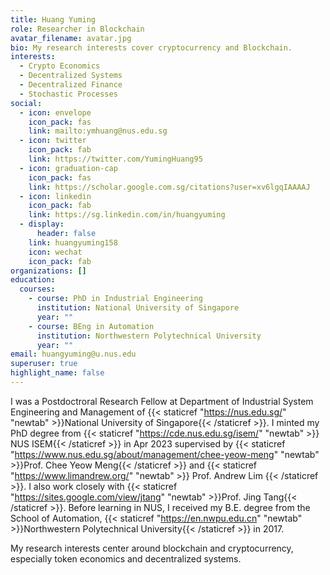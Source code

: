 ```yaml
---
title: Huang Yuming
role: Researcher in Blockchain
avatar_filename: avatar.jpg
bio: My research interests cover cryptocurrency and Blockchain.
interests:
  - Crypto Economics
  - Decentralized Systems
  - Decentralized Finance
  - Stochastic Processes
social:
  - icon: envelope
    icon_pack: fas
    link: mailto:ymhuang@nus.edu.sg
  - icon: twitter
    icon_pack: fab
    link: https://twitter.com/YumingHuang95
  - icon: graduation-cap
    icon_pack: fas
    link: https://scholar.google.com.sg/citations?user=xv6lgqIAAAAJ
  - icon: linkedin
    icon_pack: fab
    link: https://sg.linkedin.com/in/huangyuming
  - display:
      header: false
    link: huangyuming158
    icon: wechat
    icon_pack: fab
organizations: []
education:
  courses:
    - course: PhD in Industrial Engineering
      institution: National University of Singapore
      year: ""
    - course: BEng in Automation
      institution: Northwestern Polytechnical University
      year: ""
email: huangyuming@u.nus.edu
superuser: true
highlight_name: false
---
```

I was a Postdoctroral Research Fellow at Department of Industrial System Engineering and Management of {{< staticref "https://nus.edu.sg/" "newtab" >}}National University of Singapore{{< /staticref >}}. I  minted my PhD degree from {{< staticref "https://cde.nus.edu.sg/isem/" "newtab" >}} NUS ISEM{{< /staticref >}} in Apr 2023 supervised by {{< staticref "https://www.nus.edu.sg/about/management/chee-yeow-meng" "newtab" >}}Prof. Chee Yeow Meng{{< /staticref >}} and {{< staticref "https://www.limandrew.org/" "newtab" >}} Prof. Andrew Lim {{< /staticref >}}. I also work closely with {{< staticref "https://sites.google.com/view/jtang" "newtab" >}}Prof. Jing Tang{{< /staticref >}}. Before learning in NUS, I received my B.E. degree from the School of Automation, {{< staticref "https://en.nwpu.edu.cn" "newtab" >}}Northwestern Polytechnical University{{< /staticref >}} in 2017. 

My research interests center around blockchain and cryptocurrency, especially token economics and decentralized systems.